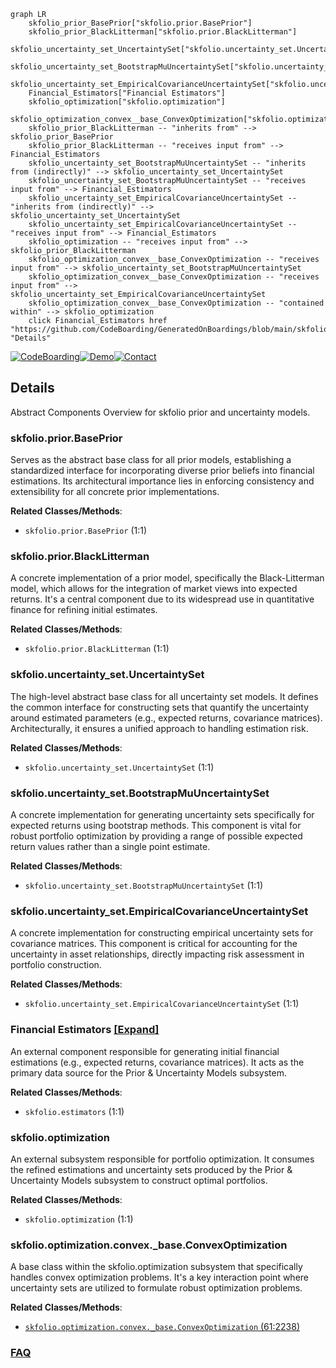 ```mermaid
graph LR
    skfolio_prior_BasePrior["skfolio.prior.BasePrior"]
    skfolio_prior_BlackLitterman["skfolio.prior.BlackLitterman"]
    skfolio_uncertainty_set_UncertaintySet["skfolio.uncertainty_set.UncertaintySet"]
    skfolio_uncertainty_set_BootstrapMuUncertaintySet["skfolio.uncertainty_set.BootstrapMuUncertaintySet"]
    skfolio_uncertainty_set_EmpiricalCovarianceUncertaintySet["skfolio.uncertainty_set.EmpiricalCovarianceUncertaintySet"]
    Financial_Estimators["Financial Estimators"]
    skfolio_optimization["skfolio.optimization"]
    skfolio_optimization_convex__base_ConvexOptimization["skfolio.optimization.convex._base.ConvexOptimization"]
    skfolio_prior_BlackLitterman -- "inherits from" --> skfolio_prior_BasePrior
    skfolio_prior_BlackLitterman -- "receives input from" --> Financial_Estimators
    skfolio_uncertainty_set_BootstrapMuUncertaintySet -- "inherits from (indirectly)" --> skfolio_uncertainty_set_UncertaintySet
    skfolio_uncertainty_set_BootstrapMuUncertaintySet -- "receives input from" --> Financial_Estimators
    skfolio_uncertainty_set_EmpiricalCovarianceUncertaintySet -- "inherits from (indirectly)" --> skfolio_uncertainty_set_UncertaintySet
    skfolio_uncertainty_set_EmpiricalCovarianceUncertaintySet -- "receives input from" --> Financial_Estimators
    skfolio_optimization -- "receives input from" --> skfolio_prior_BlackLitterman
    skfolio_optimization_convex__base_ConvexOptimization -- "receives input from" --> skfolio_uncertainty_set_BootstrapMuUncertaintySet
    skfolio_optimization_convex__base_ConvexOptimization -- "receives input from" --> skfolio_uncertainty_set_EmpiricalCovarianceUncertaintySet
    skfolio_optimization_convex__base_ConvexOptimization -- "contained within" --> skfolio_optimization
    click Financial_Estimators href "https://github.com/CodeBoarding/GeneratedOnBoardings/blob/main/skfolio/Financial_Estimators.md" "Details"
```

[![CodeBoarding](https://img.shields.io/badge/Generated%20by-CodeBoarding-9cf?style=flat-square)](https://github.com/CodeBoarding/CodeBoarding)[![Demo](https://img.shields.io/badge/Try%20our-Demo-blue?style=flat-square)](https://www.codeboarding.org/demo)[![Contact](https://img.shields.io/badge/Contact%20us%20-%20contact@codeboarding.org-lightgrey?style=flat-square)](mailto:contact@codeboarding.org)

## Details

Abstract Components Overview for skfolio prior and uncertainty models.

### skfolio.prior.BasePrior
Serves as the abstract base class for all prior models, establishing a standardized interface for incorporating diverse prior beliefs into financial estimations. Its architectural importance lies in enforcing consistency and extensibility for all concrete prior implementations.


**Related Classes/Methods**:

- `skfolio.prior.BasePrior` (1:1)


### skfolio.prior.BlackLitterman
A concrete implementation of a prior model, specifically the Black-Litterman model, which allows for the integration of market views into expected returns. It's a central component due to its widespread use in quantitative finance for refining initial estimates.


**Related Classes/Methods**:

- `skfolio.prior.BlackLitterman` (1:1)


### skfolio.uncertainty_set.UncertaintySet
The high-level abstract base class for all uncertainty set models. It defines the common interface for constructing sets that quantify the uncertainty around estimated parameters (e.g., expected returns, covariance matrices). Architecturally, it ensures a unified approach to handling estimation risk.


**Related Classes/Methods**:

- `skfolio.uncertainty_set.UncertaintySet` (1:1)


### skfolio.uncertainty_set.BootstrapMuUncertaintySet
A concrete implementation for generating uncertainty sets specifically for expected returns using bootstrap methods. This component is vital for robust portfolio optimization by providing a range of possible expected return values rather than a single point estimate.


**Related Classes/Methods**:

- `skfolio.uncertainty_set.BootstrapMuUncertaintySet` (1:1)


### skfolio.uncertainty_set.EmpiricalCovarianceUncertaintySet
A concrete implementation for constructing empirical uncertainty sets for covariance matrices. This component is critical for accounting for the uncertainty in asset relationships, directly impacting risk assessment in portfolio construction.


**Related Classes/Methods**:

- `skfolio.uncertainty_set.EmpiricalCovarianceUncertaintySet` (1:1)


### Financial Estimators [[Expand]](./Financial_Estimators.md)
An external component responsible for generating initial financial estimations (e.g., expected returns, covariance matrices). It acts as the primary data source for the Prior & Uncertainty Models subsystem.


**Related Classes/Methods**:

- `skfolio.estimators` (1:1)


### skfolio.optimization
An external subsystem responsible for portfolio optimization. It consumes the refined estimations and uncertainty sets produced by the Prior & Uncertainty Models subsystem to construct optimal portfolios.


**Related Classes/Methods**:

- `skfolio.optimization` (1:1)


### skfolio.optimization.convex._base.ConvexOptimization
A base class within the skfolio.optimization subsystem that specifically handles convex optimization problems. It's a key interaction point where uncertainty sets are utilized to formulate robust optimization problems.


**Related Classes/Methods**:

- <a href="https://github.com/skfolio/skfolio/blob/main/src/skfolio/optimization/convex/_base.py#L61-L2238" target="_blank" rel="noopener noreferrer">`skfolio.optimization.convex._base.ConvexOptimization` (61:2238)</a>




### [FAQ](https://github.com/CodeBoarding/GeneratedOnBoardings/tree/main?tab=readme-ov-file#faq)